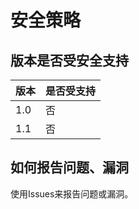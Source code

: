# 安全策略

## 版本是否受安全支持

| 版本    | 是否受支持          |
| ------- | ------------------ |
| 1.0   | 否                 |
| 1.1|否|

## 如何报告问题、漏洞

使用Issues来报告问题或漏洞。
